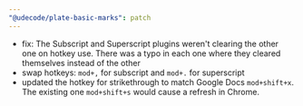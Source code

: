 ```yaml
---
"@udecode/plate-basic-marks": patch
---
```


- fix: The Subscript and Superscript plugins weren't clearing the other one on hotkey use. There was a typo in each one where they cleared themselves instead of the other
- swap hotkeys: `mod+,` for subscript and `mod+.` for superscript
- updated the hotkey for strikethrough to match Google Docs `mod+shift+x`. The existing one `mod+shift+s` would cause a refresh in Chrome.

